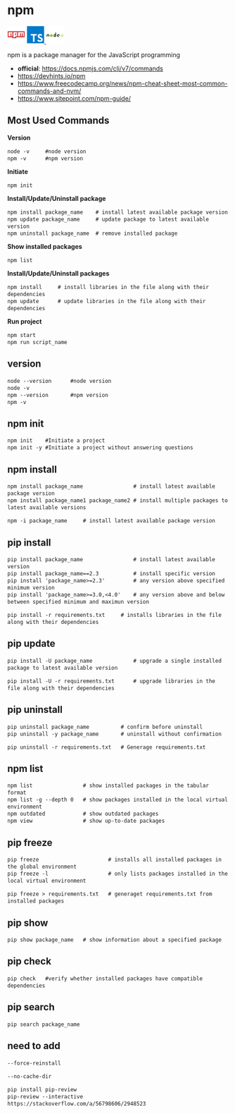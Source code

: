 
# npm
<p align="left">
    <a href="https://www.python.org" target="_blank"><img src="https://raw.githubusercontent.com/devicons/devicon/master/icons/npm/npm-original-wordmark.svg" alt="python" width="40" height="40" /></a>
    <a href="https://www.typescriptlang.org/" target="_blank"> <img src="https://raw.githubusercontent.com/devicons/devicon/master/icons/typescript/typescript-original.svg" alt="typescript" width="40" height="40" /> </a>
    <a href="https://nodejs.org" target="_blank"> <img src="https://raw.githubusercontent.com/devicons/devicon/master/icons/nodejs/nodejs-original-wordmark.svg" alt="nodejs" width="40" height="40" /> </a>
</p>

npm is a package manager for the JavaScript programming
 -  **official**: https://docs.npmjs.com/cli/v7/commands
 - https://devhints.io/npm
 - https://www.freecodecamp.org/news/npm-cheat-sheet-most-common-commands-and-nvm/
 - https://www.sitepoint.com/npm-guide/

 
## Most Used Commands
**Version**
```
node -v		#node version
npm -v		#npm version
```
**Initiate**
```
npm init
```
**Install/Update/Uninstall package**
```
npm install package_name	# install latest available package version
npm update package_name		# update package to latest available version
npm uninstall package_name	# remove installed package
```
**Show installed packages**
```
npm list
```
**Install/Update/Uninstall packages**
```
npm install		# install libraries in the file along with their dependencies
npm update		# update libraries in the file along with their dependencies
```   
**Run project**
```
npm start
npm run script_name
```
## version
```
node --version		#node version
node -v
npm --version		#npm version
npm -v
```
## npm init
```
npm init	#Initiate a project
npm init -y	#Initiate a project without answering questions
```
## npm install
```
npm install package_name				# install latest available package version
npm install package_name1 package_name2	# install multiple packages to latest available versions		
```
```
npm -i package_name		# install latest available package version
```
## pip install
```
pip install package_name				# install latest available version
pip install package_name==2.3			# install specific version
pip install 'package_name>=2.3'			# any version above specified minimum version
pip install 'package_name>=3.0,<4.0' 	# any version above and below between specified minimum and maximun version
```
```
pip install -r requirements.txt		# installs libraries in the file along with their dependencies
```
## pip update
```
pip install -U package_name				# upgrade a single installed package to latest available version
```
```
pip install -U -r requirements.txt		# upgrade libraries in the file along with their dependencies
```

## pip uninstall
```
pip uninstall package_name 			# confirm before uninstall
pip uninstall -y package_name		# uninstall without confirmation
```
```
pip uninstall -r requirements.txt 	# Generage requirements.txt
```

## npm list
```
npm list    			# show installed packages in the tabular format
npm list -g --depth 0	# show packages installed in the local virtual environment
npm outdated			# show outdated packages
npm view				# show up-to-date packages
```
## pip freeze
```
pip freeze						# installs all installed packages in the global environment
pip freeze -l					# only lists packages installed in the local virtual environment 
```
```
pip freeze > requirements.txt	# generaget requirements.txt from installed packages
```
## pip show
```
pip show package_name	# show information about a specified package
```
## pip check
```
pip check	#verify whether installed packages have compatible dependencies
```
## pip search
```
pip search package_name
```
## need to add
```
--force-reinstall
```
```
--no-cache-dir
```
```
pip install pip-review
pip-review --interactive
https://stackoverflow.com/a/56798606/2948523
```
